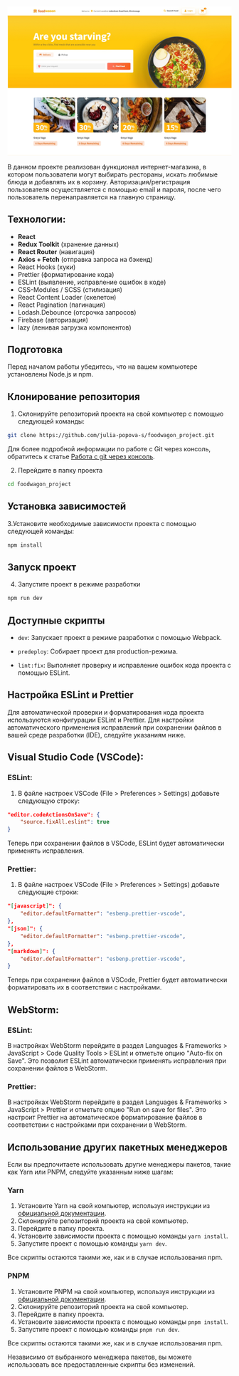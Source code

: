 ![Preview](/public/preview.jpg)

В данном проекте реализован функционал интернет-магазина, в котором пользователи могут выбирать рестораны, искать любимые блюда и добавлять их в корзину. Авторизация/регистрация пользователя осуществляется с помощью email и пароля, после чего пользователь перенаправляется на главную страницу.

## Технологии:
- **React**
- **Redux Toolkit** (хранение данных)
- **React Router** (навигация)
- **Axios + Fetch** (отправка запроса на бэкенд)
- React Hooks (хуки)
- Prettier (форматирование кода)
- ESLint (выявление, исправление ошибок в коде)
- CSS-Modules / SCSS (стилизация)
- React Content Loader (скелетон)
- React Pagination (пагинация)
- Lodash.Debounce (отсрочка запросов)
- Firebase (авторизация)
- lazy (ленивая загрузка компонентов)

## Подготовка

Перед началом работы убедитесь, что на вашем компьютере установлены Node.js и npm.

## Клонирование репозитория

1. Склонируйте репозиторий проекта на свой компьютер с помощью следующей команды:

```bash
git clone https://github.com/julia-popova-s/foodwagon_project.git
```

Для более подробной информации по работе с Git через консоль, обратитесь к статье [Работа с git через консоль](https://htmlacademy.ru/blog/git/git-console).

2. Перейдите в папку проекта

```bash
cd foodwagon_project
```

## Установка зависимостей

3.Установите необходимые зависимости проекта с помощью следующей команды:

```bash
npm install
```

## Запуск проект

4.  Запустите проект в режиме разработки

```bash
npm run dev
```

## Доступные скрипты

- `dev`: Запускает проект в режиме разработки с помощью Webpack.

- `predeploy`: Собирает проект для production-режима.

- `lint:fix`: Выполняет проверку и исправление ошибок кода проекта с помощью ESLint.

## Настройка ESLint и Prettier

Для автоматической проверки и форматирования кода проекта используются конфигурации ESLint и Prettier. Для настройки автоматического применения исправлений при сохранении файлов в вашей среде разработки (IDE), следуйте указаниям ниже.

## Visual Studio Code (VSCode):

### ESLint:

1. В файле настроек VSCode (File > Preferences > Settings) добавьте следующую строку:

```json
"editor.codeActionsOnSave": {
    "source.fixAll.eslint": true
}
```

Теперь при сохранении файлов в VSCode, ESLint будет автоматически применять исправления.

### Prettier:

1. В файле настроек VSCode (File > Preferences > Settings) добавьте следующие строки:

```json
"[javascript]": {
    "editor.defaultFormatter": "esbenp.prettier-vscode",
},
"[json]": {
    "editor.defaultFormatter": "esbenp.prettier-vscode",
},
"[markdown]": {
    "editor.defaultFormatter": "esbenp.prettier-vscode",
}
```

Теперь при сохранении файлов в VSCode, Prettier будет автоматически форматировать их в соответствии с настройками.

## WebStorm:

### ESLint:

В настройках WebStorm перейдите в раздел Languages & Frameworks > JavaScript > Code Quality Tools > ESLint и отметьте опцию "Auto-fix on Save". Это позволит ESLint автоматически применять исправления при сохранении файлов в WebStorm.

### Prettier:

В настройках WebStorm перейдите в раздел Languages & Frameworks > JavaScript > Prettier и отметьте опцию "Run on save for files".
Это настроит Prettier на автоматическое форматирование файлов в соответствии с настройками при сохранении в WebStorm.

## Использование других пакетных менеджеров

Если вы предпочитаете использовать другие менеджеры пакетов, такие как Yarn или PNPM, следуйте указанным ниже шагам:

### Yarn

1. Установите Yarn на свой компьютер, используя инструкции из [официальной документации](https://yarnpkg.com/getting-started/install).
2. Склонируйте репозиторий проекта на свой компьютер.
3. Перейдите в папку проекта.
4. Установите зависимости проекта с помощью команды `yarn install`.
5. Запустите проект с помощью команды `yarn dev`.

Все скрипты остаются такими же, как и в случае использования npm.

### PNPM

1. Установите PNPM на свой компьютер, используя инструкции из [официальной документации](https://pnpm.io/installation).
2. Склонируйте репозиторий проекта на свой компьютер.
3. Перейдите в папку проекта.
4. Установите зависимости проекта с помощью команды `pnpm install`.
5. Запустите проект с помощью команды `pnpm run dev`.

Все скрипты остаются такими же, как и в случае использования npm.

Независимо от выбранного менеджера пакетов, вы можете использовать все предоставленные скрипты без изменений.
